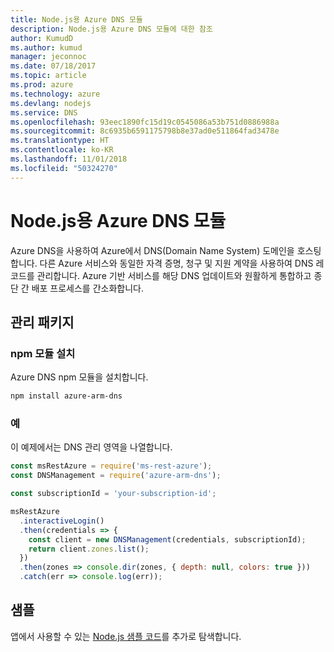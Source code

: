 ```yaml
---
title: Node.js용 Azure DNS 모듈
description: Node.js용 Azure DNS 모듈에 대한 참조
author: KumudD
ms.author: kumud
manager: jeconnoc
ms.date: 07/18/2017
ms.topic: article
ms.prod: azure
ms.technology: azure
ms.devlang: nodejs
ms.service: DNS
ms.openlocfilehash: 93eec1890fc15d19c0545086a53b751d0886988a
ms.sourcegitcommit: 8c6935b6591175798b8e37ad0e511864fad3478e
ms.translationtype: HT
ms.contentlocale: ko-KR
ms.lasthandoff: 11/01/2018
ms.locfileid: "50324270"
---
```

# <a name="azure-dns-modules-for-nodejs"></a>Node.js용 Azure DNS 모듈

Azure DNS을 사용하여 Azure에서 DNS(Domain Name System) 도메인을 호스팅합니다. 다른 Azure 서비스와 동일한 자격 증명, 청구 및 지원 계약을 사용하여 DNS 레코드를 관리합니다. Azure 기반 서비스를 해당 DNS 업데이트와 원활하게 통합하고 종단 간 배포 프로세스를 간소화합니다.

## <a name="management-package"></a>관리 패키지

### <a name="install-the-npm-module"></a>npm 모듈 설치

Azure DNS npm 모듈을 설치합니다.

```bash
npm install azure-arm-dns
```

### <a name="example"></a>예

이 예제에서는 DNS 관리 영역을 나열합니다.

```javascript
const msRestAzure = require('ms-rest-azure');
const DNSManagement = require('azure-arm-dns');

const subscriptionId = 'your-subscription-id';

msRestAzure
  .interactiveLogin()
  .then(credentials => {
    const client = new DNSManagement(credentials, subscriptionId);
    return client.zones.list();
  })
  .then(zones => console.dir(zones, { depth: null, colors: true }))
  .catch(err => console.log(err));
```

## <a name="samples"></a>샘플

앱에서 사용할 수 있는 [Node.js 샘플 코드](https://azure.microsoft.com/resources/samples/?platform=nodejs)를 추가로 탐색합니다.
